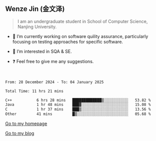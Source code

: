 ## Wenze Jin (金文泽)

> I am an undergraduate student in School of Computer Science, Nanjing University.

- 🔭 I’m currently working on software quility assurance, particularly focusing on testing approaches for specific software.
  
- 🌱 I’m interested in SQA & SE.
  
- ❓ Feel free to give me any suggestions.  

<br>  

<!--START_SECTION:waka-->

```txt
From: 28 December 2024 - To: 04 January 2025

Total Time: 11 hrs 21 mins

C++           6 hrs 28 mins   █████████████▒░░░░░░░░░░░   53.82 %
Java          1 hr 48 mins    ███▓░░░░░░░░░░░░░░░░░░░░░   15.08 %
C             1 hr 37 mins    ███▒░░░░░░░░░░░░░░░░░░░░░   13.56 %
Other         41 mins         █▒░░░░░░░░░░░░░░░░░░░░░░░   05.68 %
```

<!--END_SECTION:waka-->

[Go to my homepage](https://wenzejin.github.io)

[Go to my blog](https://wenzejin.notion.site/Wenze-Jin-s-Blog-1635e9fa7b6d80b3adcedfacc74aa717?pvs=4)
